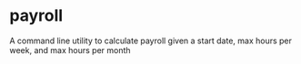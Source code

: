 # payroll
A command line utility to calculate payroll given a start date, max hours per week, and max hours per month

